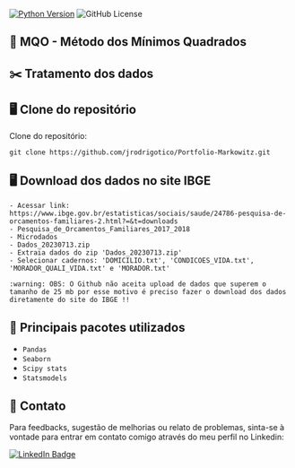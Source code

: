 [![Python Version](https://img.shields.io/badge/python-3.11.6-blue.svg)](https://www.python.org/downloads/)
![GitHub License](https://img.shields.io/github/license/jrodrigotico/python)

## 	:school: MQO - Método dos Mínimos Quadrados



## 	:scissors: Tratamento dos dados




## 	:desktop_computer: Clone do repositório
Clone do repositório:

```
git clone https://github.com/jrodrigotico/Portfolio-Markowitz.git
```

## 	:desktop_computer: Download dos dados no site IBGE
```
- Acessar link: https://www.ibge.gov.br/estatisticas/sociais/saude/24786-pesquisa-de-orcamentos-familiares-2.html?=&t=downloads
- Pesquisa_de_Orcamentos_Familiares_2017_2018
- Microdados
- Dados_20230713.zip
- Extraia dados do zip 'Dados_20230713.zip'
- Selecionar cadernos: 'DOMICILIO.txt', 'CONDICOES_VIDA.txt', 'MORADOR_QUALI_VIDA.txt' e 'MORADOR.txt'

:warning: OBS: O Github não aceita upload de dados que superem o tamanho de 25 mb por esse motivo é preciso fazer o download dos dados diretamente do site do IBGE !!
```



## :mag_right: Principais pacotes utilizados
- ``Pandas``
- ``Seaborn``
- ``Scipy stats``
- ``Statsmodels``


## 	:email: Contato
Para feedbacks, sugestão de melhorias ou relato de problemas, sinta-se à vontade para entrar em contato comigo através do meu perfil no Linkedin:

[![LinkedIn Badge](https://img.shields.io/badge/LinkedIn-0077B5?style=for-the-badge&logo=linkedin&logoColor=white)](https://www.linkedin.com/in/joão-rodrigo-lemes-5603a6154/)




